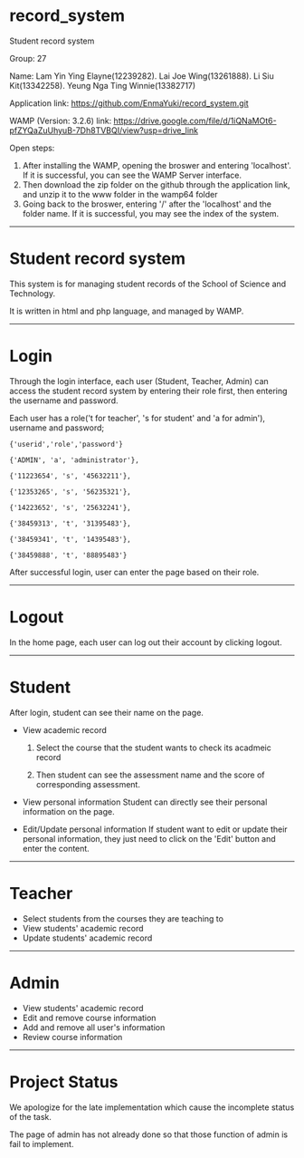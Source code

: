 # record_system
 Student record system

Group: 27

Name: 
Lam Yin Ying Elayne(12239282).
Lai Joe Wing(13261888).
Li Siu Kit(13342258).
Yeung Nga Ting Winnie(13382717)

Application link: https://github.com/EnmaYuki/record_system.git

WAMP (Version: 3.2.6) link: https://drive.google.com/file/d/1iQNaMOt6-pfZYQaZuUhyuB-7Dh8TVBQI/view?usp=drive_link

Open steps:
1. After installing the WAMP, opening the broswer and entering 'localhost'. If it is successful, you can see the WAMP Server interface.
2. Then download the zip folder on the github through the application link, and unzip it to the www folder in the wamp64 folder
3. Going back to the broswer, entering '/' after the 'localhost' and the folder name. If it is successful, you may see the index of the system.

********************************************
# Student record system
This system is for managing student records of the School of Science and Technology.

It is written in html and php language, and managed by WAMP.

********************************************
# Login
Through the login interface, each user (Student, Teacher, Admin) can access the student record system by entering their role first, then entering the username and password.

Each user has a role('t for teacher', 's for student' and 'a for admin'), username and password;

	{'userid','role','password'}
 
	{'ADMIN', 'a', 'administrator'},
 
	{'11223654', 's', '45632211'},
 
	{'12353265', 's', '56235321'},
 
	{'14223652', 's', '25632241'},
 
	{'38459313', 't', '31395483'},
 
	{'38459341', 't', '14395483'},
 
	{'38459888', 't', '88895483'}

After successful login, user can enter the page based on their role.

********************************************
# Logout
In the home page, each user can log out their account by clicking logout.

********************************************
# Student
After login, student can see their name on the page.
- View academic record
  
  1. Select the course that the student wants to check its acadmeic record
  
  2. Then student can see the assessment name and the score of corresponding assessment.
  
- View personal information
  Student can directly see their personal information on the page.
- Edit/Update personal information
  If student want to edit or update their personal information, they just need to click on the 'Edit' button and enter the content.

********************************************
# Teacher
- Select students from the courses they are teaching to
- View students' academic record
- Update students' academic record

********************************************
# Admin
- View students' academic record
- Edit and remove course information
- Add and remove all user's information
- Review course information

********************************************
# Project Status
We apologize for the late implementation which cause the incomplete status of the task. 

The page of admin has not already done so that those function of admin is fail to implement.
